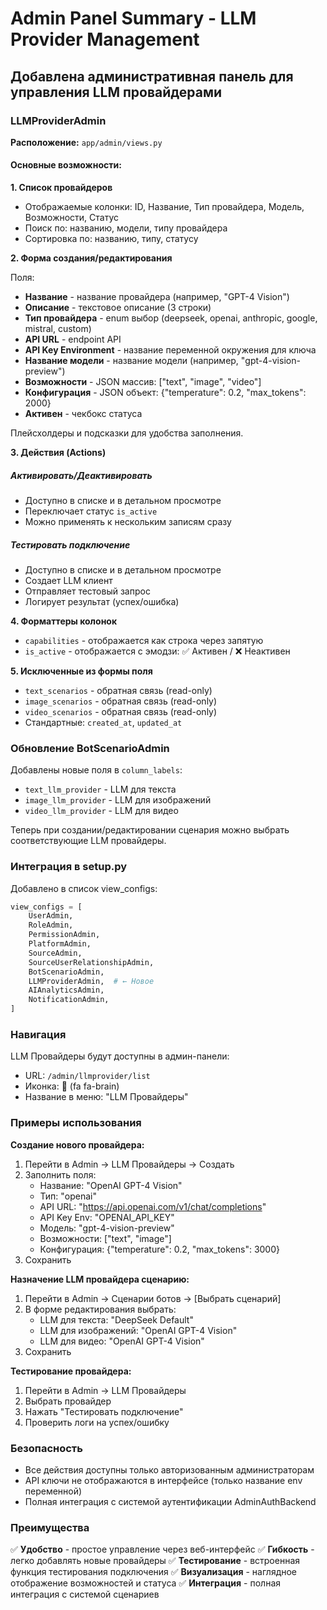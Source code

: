 # Admin Panel Summary - LLM Provider Management

## Добавлена административная панель для управления LLM провайдерами

### LLMProviderAdmin

**Расположение:** `app/admin/views.py`

#### Основные возможности:

**1. Список провайдеров**
- Отображаемые колонки: ID, Название, Тип провайдера, Модель, Возможности, Статус
- Поиск по: названию, модели, типу провайдера
- Сортировка по: названию, типу, статусу

**2. Форма создания/редактирования**

Поля:
- **Название** - название провайдера (например, "GPT-4 Vision")
- **Описание** - текстовое описание (3 строки)
- **Тип провайдера** - enum выбор (deepseek, openai, anthropic, google, mistral, custom)
- **API URL** - endpoint API
- **API Key Environment** - название переменной окружения для ключа
- **Название модели** - название модели (например, "gpt-4-vision-preview")
- **Возможности** - JSON массив: ["text", "image", "video"]
- **Конфигурация** - JSON объект: {"temperature": 0.2, "max_tokens": 2000}
- **Активен** - чекбокс статуса

Плейсхолдеры и подсказки для удобства заполнения.

**3. Действия (Actions)**

##### Активировать/Деактивировать
- Доступно в списке и в детальном просмотре
- Переключает статус `is_active`
- Можно применять к нескольким записям сразу

##### Тестировать подключение
- Доступно в списке и в детальном просмотре
- Создает LLM клиент
- Отправляет тестовый запрос
- Логирует результат (успех/ошибка)

**4. Форматтеры колонок**
- `capabilities` - отображается как строка через запятую
- `is_active` - отображается с эмодзи: ✅ Активен / ❌ Неактивен

**5. Исключенные из формы поля**
- `text_scenarios` - обратная связь (read-only)
- `image_scenarios` - обратная связь (read-only)
- `video_scenarios` - обратная связь (read-only)
- Стандартные: `created_at`, `updated_at`

### Обновление BotScenarioAdmin

Добавлены новые поля в `column_labels`:
- `text_llm_provider` - LLM для текста
- `image_llm_provider` - LLM для изображений
- `video_llm_provider` - LLM для видео

Теперь при создании/редактировании сценария можно выбрать соответствующие LLM провайдеры.

### Интеграция в setup.py

Добавлено в список view_configs:
```python
view_configs = [
    UserAdmin,
    RoleAdmin,
    PermissionAdmin,
    PlatformAdmin,
    SourceAdmin,
    SourceUserRelationshipAdmin,
    BotScenarioAdmin,
    LLMProviderAdmin,  # ← Новое
    AIAnalyticsAdmin,
    NotificationAdmin,
]
```

### Навигация

LLM Провайдеры будут доступны в админ-панели:
- URL: `/admin/llmprovider/list`
- Иконка: 🧠 (fa fa-brain)
- Название в меню: "LLM Провайдеры"

### Примеры использования

**Создание нового провайдера:**

1. Перейти в Admin → LLM Провайдеры → Создать
2. Заполнить поля:
   - Название: "OpenAI GPT-4 Vision"
   - Тип: "openai"
   - API URL: "https://api.openai.com/v1/chat/completions"
   - API Key Env: "OPENAI_API_KEY"
   - Модель: "gpt-4-vision-preview"
   - Возможности: ["text", "image"]
   - Конфигурация: {"temperature": 0.2, "max_tokens": 3000}
3. Сохранить

**Назначение LLM провайдера сценарию:**

1. Перейти в Admin → Сценарии ботов → [Выбрать сценарий]
2. В форме редактирования выбрать:
   - LLM для текста: "DeepSeek Default"
   - LLM для изображений: "OpenAI GPT-4 Vision"
   - LLM для видео: "OpenAI GPT-4 Vision"
3. Сохранить

**Тестирование провайдера:**

1. Перейти в Admin → LLM Провайдеры
2. Выбрать провайдер
3. Нажать "Тестировать подключение"
4. Проверить логи на успех/ошибку

### Безопасность

- Все действия доступны только авторизованным администраторам
- API ключи не отображаются в интерфейсе (только название env переменной)
- Полная интеграция с системой аутентификации AdminAuthBackend

### Преимущества

✅ **Удобство** - простое управление через веб-интерфейс
✅ **Гибкость** - легко добавлять новые провайдеры
✅ **Тестирование** - встроенная функция тестирования подключения
✅ **Визуализация** - наглядное отображение возможностей и статуса
✅ **Интеграция** - полная интеграция с системой сценариев
